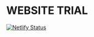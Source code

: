 # WEBSITE TRIAL
[![Netlify Status](https://api.netlify.com/api/v1/badges/6d94d8d3-6533-4b70-8c7b-60493b680aa2/deploy-status)](https://app.netlify.com/sites/aamps/deploys)